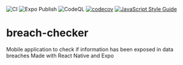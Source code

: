 ![CI](https://github.com/TravisHoover/breach-checker/workflows/CI/badge.svg)
![Expo Publish](https://github.com/TravisHoover/breach-checker/workflows/Expo%20Publish/badge.svg)
![CodeQL](https://github.com/TravisHoover/breach-checker/workflows/CodeQL/badge.svg)
[![codecov](https://codecov.io/gh/TravisHoover/breach-checker/branch/main/graph/badge.svg?token=68FQFRA8MW)](https://codecov.io/gh/TravisHoover/breach-checker)
[![JavaScript Style Guide](https://img.shields.io/badge/code_style-standard-brightgreen.svg)](https://standardjs.com)

# breach-checker
Mobile application to check if information has been exposed in data breaches
Made with React Native and Expo

